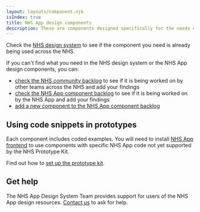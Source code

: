 ```yaml
---
layout: layouts/component.njk
isIndex: true
title: NHS App design components
description: These are components designed specifically for the needs of NHS App users and are not yet in the NHS design system.
---
```


Check the [NHS design system](https://service-manual.nhs.uk/design-system) to see if the component you need is already being used across the NHS.

If you can't find what you need in the NHS design system or the NHS App design components, you can:

- [check the NHS community backlog](https://github.com/nhsuk/nhsuk-service-manual-community-backlog/projects/1) to see if it is being worked on by other teams across the NHS and add your findings
- [check the NHS App component backlog](https://github.com/orgs/nhsuk/projects/8) to see if it is being worked on by the NHS App and add your findings
- [add a new component to the NHS App component backlog](https://github.com/nhsuk/nhsapp-frontend/issues/new?assignees=&labels=&projects=&template=new_component_or_pattern.md&title=)

## Using code snippets in prototypes

Each component includes coded examples. You will need to install [NHS App frontend](/components/install-nhsapp-frontend-in-your-prototype) to use components with specific NHS App code not yet supported by the NHS Prototype Kit.

Find out how to [set up the prototype kit](https://nhsuk-prototype-kit.azurewebsites.net/docs).

## Get help

The NHS App Design System Team provides support for users of the NHS App design resources. [Contact us](/help-and-feedback/) to ask for help.
